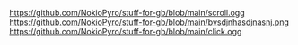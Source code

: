 https://github.com/NokioPyro/stuff-for-gb/blob/main/scroll.ogg
https://github.com/NokioPyro/stuff-for-gb/blob/main/bvsdjnhasdjnasnj.png
https://github.com/NokioPyro/stuff-for-gb/blob/main/click.ogg
